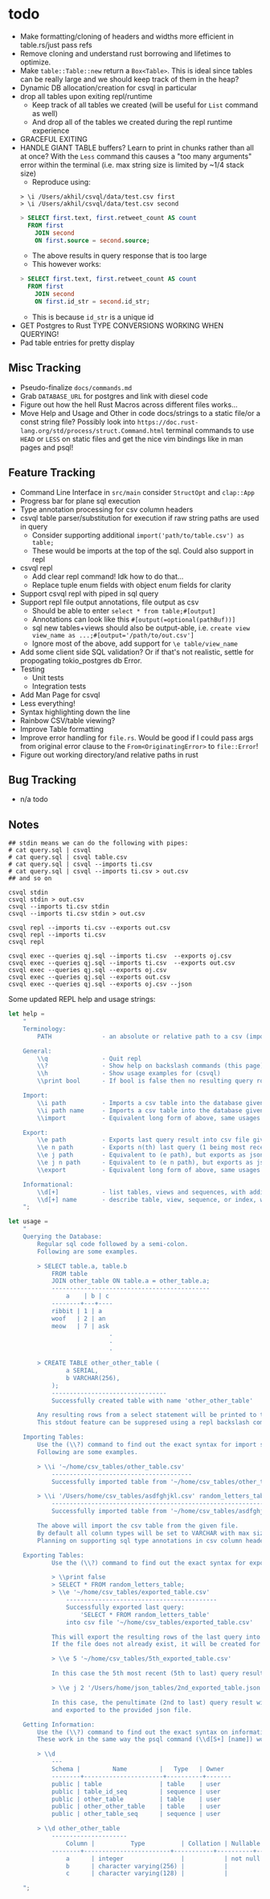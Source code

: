 # todo
 - Make formatting/cloning of headers and widths more efficient in table.rs/just pass refs
 - Remove cloning and understand rust borrowing and lifetimes to optimize.
 - Make `table::Table::new` return a `Box<Table>`. This is ideal since tables can be really large and we should keep track of them in the heap?
 - Dynamic DB allocation/creation for csvql in particular
 - drop all tables upon exiting repl/runtime
	+ Keep track of all tables we created (will be useful for `List` command as well)
	+ And drop all of the tables we created during the repl runtime experience
 - GRACEFUL EXITING
 - HANDLE GIANT TABLE buffers? Learn to print in chunks rather than all at once? With the `Less` command this causes a "too many arguments" error within the terminal (i.e. max string size is limited by ~1/4 stack size)
	+ Reproduce using:
	```shell
	> \i /Users/akhil/csvql/data/test.csv first
	> \i /Users/akhil/csvql/data/test.csv second
	```
	```sql
	> SELECT first.text, first.retweet_count AS count
	  FROM first
		JOIN second
		ON first.source = second.source;
	```
	+ The above results in query response that is too large
	+ This however works:
	```sql
	> SELECT first.text, first.retweet_count AS count
	  FROM first
		JOIN second
		ON first.id_str = second.id_str;
	```
	+ This is because `id_str` is a unique id
 - GET Postgres to Rust TYPE CONVERSIONS WORKING WHEN QUERYING!
 - Pad table entries for pretty display

## Misc Tracking
 - Pseudo-finalize `docs/commands.md`
 - Grab `DATABASE_URL` for postgres and link with diesel code
 - Figure out how the hell Rust Macros across different files works...
 - Move Help and Usage and Other in code docs/strings to a static file/or a const string file? Possibly look into `https://doc.rust-lang.org/std/process/struct.Command.html` terminal commands to use `HEAD` or `LESS` on static files and get the nice vim bindings like in man pages and psql!

## Feature Tracking
 - Command Line Interface in `src/main` consider `StructOpt` and `clap::App`
 - Progress bar for plane sql execution
 - Type annotation processing for csv column headers
 - csvql table parser/substitution for execution if raw string paths are used in query
 	+ Consider supporting additional `import('path/to/table.csv') as table;`
	+ These would be imports at the top of the sql. Could also support in repl
 - csvql repl
	+ Add clear repl command! Idk how to do that...
	+ Replace tuple enum fields with object enum fields for clarity
 - Support csvql repl with piped in sql query
 - Support repl file output annotations, file output as csv
	+ Should be able to enter `select * from table;#[output]`
	+ Annotations can look like this `#[output(=optional(pathBuf))]`
	+ sql new tables+views should also be output-able, i.e. `create view view_name as ...;#[output='/path/to/out.csv']`
	+ Ignore most of the above, add support for `\e table/view_name`
 - Add some client side SQL validation? Or if that's not realistic, settle for propogating tokio_postgres db Error.
 - Testing
	+ Unit tests
	+ Integration tests
 - Add Man Page for csvql
 - Less everything!
 - Syntax highlighting down the line
 - Rainbow CSV/table viewing?
 - Improve Table formatting
 - Improve error handling for `file.rs`. Would be good if I could pass args from original error clause to the `From<OriginatingError>` to `file::Error`!
 - Figure out working directory/and relative paths in rust

## Bug Tracking
 - n/a todo

## Notes
```
## stdin means we can do the following with pipes:
# cat query.sql | csvql
# cat query.sql | csvql table.csv
# cat query.sql | csvql --imports ti.csv
# cat query.sql | csvql --imports ti.csv > out.csv
## and so on

csvql stdin
csvql stdin > out.csv
csvql --imports ti.csv stdin
csvql --imports ti.csv stdin > out.csv

csvql repl --imports ti.csv --exports out.csv
csvql repl --imports ti.csv
csvql repl

csvql exec --queries qj.sql --imports ti.csv  --exports oj.csv
csvql exec --queries qj.sql --imports ti.csv  --exports out.csv
csvql exec --queries qj.sql --exports oj.csv
csvql exec --queries qj.sql --exports out.csv
csvql exec --queries qj.sql --exports oj.csv --json
```

Some updated REPL help and usage strings:
```rust
let help =
	"
	Terminology:
		PATH              - an absolute or relative path to a csv (imports) or json file (exports can be csv or json)

	General:
		\\q               - Quit repl
		\\?               - Show help on backslash commands (this page)
		\\h               - Show usage examples for (csvql)
		\\print bool      - If bool is false then no resulting query rows will be printed to repl, vice versa

	Import:
		\\i path          - Imports a csv table into the database given a PATH
		\\i path name     - Imports a csv table into the database given a PATH and aliases the table with given name
		\\import          - Equivalent long form of above, same usages

	Export:
		\\e path          - Exports last query result into csv file given a PATH, equivalent to (\\e 1 path)
		\\e n path        - Exports n(th) last query (1 being most recent, max 5 query history size) into csv file
		\\e j path        - Equivalent to (e path), but exports as json
		\\e j n path      - Equivalent to (e n path), but exports as json
		\\export          - Equivalent long form of above, same usages

	Informational:
		\\d[+]            - list tables, views and sequences, with additional information if (+) is used
		\\d[+] name       - describe table, view, sequence, or index, with additional information if (+) is used
	";

let usage =
	"
	Querying the Database:
		Regular sql code followed by a semi-colon.
		Following are some examples.

		> SELECT table.a, table.b
			FROM table
			JOIN other_table ON table.a = other_table.a;
			--------------------------------------------
				a    | b | c
			--------+---+----
			ribbit | 1 | a
			woof   | 2 | an
			meow   | 7 | ask
							.
							.
							.

		> CREATE TABLE other_other_table (
				a SERIAL,
				b VARCHAR(256),
			);
			--------------------------------
			Successfully created table with name 'other_other_table'

		Any resulting rows from a select statement will be printed to the repl.
		This stdout feature can be suppresed using a repl backslash command (\\print).

	Importing Tables:
		Use the (\\?) command to find out the exact syntax for import statements.
		Following are some examples.

		> \\i '~/home/csv_tables/other_table.csv'
			---------------------------------------
			Successfully imported table from '~/home/csv_tables/other_table.csv' as 'other_table'

		> \\i '/Users/home/csv_tables/asdfghjkl.csv' random_letters_table
			---------------------------------------------------------------
			Successfully imported table from '~/home/csv_tables/asdfghjkl.csv' as 'random_letters_table'

		The above will import the csv table from the given file.
		By default all column types will be set to VARCHAR with max size of 1 GB.
		Planning on supporting sql type annotations in csv column header.

	Exporting Tables:
			Use the (\\?) command to find out the exact syntax for export statements.

			> \\print false
			> SELECT * FROM random_letters_table;
			> \\e '~/home/csv_tables/exported_table.csv'
				------------------------------------------
				Successfully exported last query:
					'SELECT * FROM random_letters_table'
				into csv file '~/home/csv_tables/exported_table.csv'

			This will export the resulting rows of the last query into the provided csv file.
			If the file does not already exist, it will be created for you.

			> \\e 5 '~/home/csv_tables/5th_exported_table.csv'

			In this case the 5th most recent (5th to last) query result will be exported.

			> \\e j 2 '/Users/home/json_tables/2nd_exported_table.json'

			In this case, the penultimate (2nd to last) query result will be formatted as json
			and exported to the provided json file.

	Getting Information:
		Use the (\\?) command to find out the exact syntax on informational statements.
		These work in the same way the psql command (\\d[S+] [name]) works.

		> \\d
			---
			Schema |         Name         |   Type   | Owner
			--------+----------------------+----------+-------
			public | table                | table    | user
			public | table_id_seq         | sequence | user
			public | other_table          | table    | user
			public | other_other_table    | table    | user
			public | other_table_seq      | sequence | user

		> \\d other_other_table
			---------------------
				Column |          Type          | Collation | Nullable |             Default
			--------+------------------------+-----------+----------+---------------------------------
				a      | integer                |           | not null | nextval('test_a_seq'::regclass)
				b      | character varying(256) |           |          |
				c      | character varying(128) |           |          |

	";
```

